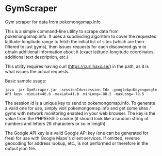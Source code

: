 # GymScraper
Gym scraper for data from pokemongomap.info

This is a simple command-line utility to scrape data from pokemongomap.info.  It uses a subdividing algorithm to cover the requested latitude-longitude range to fetch the initial list of sites (which are then filtered to just gyms), then issues requests for each discovered gym to obtain additional information about it (exact latitude-longitude coordinates, additional text description, etc.)

This utility requires having curl (https://curl.haxx.se/) in the path, as it is what issues the actual requests.

Basic sample usage:

`java -jar GymScraper.jar -sessionId=<session Id> -googleApiKey=<google API key> -minLat=40.0 -maxLat=41.0 -minLong=-80.5 -maxLong=-79.5`

The session id is a unique key to send to pokemongomap.info.  To generate a valid one for use, simply visit pokemongomap.info and get some sites / gyms with network monitoring enabled in your web browser.  The key is the value from the PHPSESSID cookie (it should look like a random string of numbers and letters 26 characters or so in length).

The Google API key is a valid Google API key (one can be generated for free) for use with Google Maps's client services.  If omitted, reverse geocoding for address lookup, etc., is not performed or therefore in the output json file.
